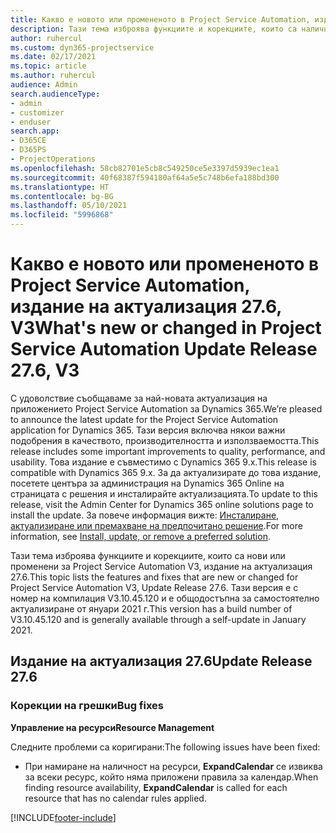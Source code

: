 ```yaml
---
title: Какво е новото или промененото в Project Service Automation, издание на актуализация 27.6, актуална корекция, V3
description: Тази тема изброява функциите и корекциите, които са налични за актуализацията на Project Service Automation, издание 27.6, актуална корекция, V3.
author: ruhercul
ms.custom: dyn365-projectservice
ms.date: 02/17/2021
ms.topic: article
ms.author: ruhercul
audience: Admin
search.audienceType:
- admin
- customizer
- enduser
search.app:
- D365CE
- D365PS
- ProjectOperations
ms.openlocfilehash: 58cb82701e5cb8c549250ce5e3397d5939ec1ea1
ms.sourcegitcommit: 40f68387f594180af64a5e5c748b6efa188bd300
ms.translationtype: HT
ms.contentlocale: bg-BG
ms.lasthandoff: 05/10/2021
ms.locfileid: "5996868"
---
```

# <a name="whats-new-or-changed-in-project-service-automation-update-release-276-v3"></a><span data-ttu-id="a61d1-103">Какво е новото или промененото в Project Service Automation, издание на актуализация 27.6, V3</span><span class="sxs-lookup"><span data-stu-id="a61d1-103">What's new or changed in Project Service Automation Update Release 27.6, V3</span></span>

<span data-ttu-id="a61d1-104">С удоволствие съобщаваме за най-новата актуализация на приложението Project Service Automation за Dynamics 365.</span><span class="sxs-lookup"><span data-stu-id="a61d1-104">We’re pleased to announce the latest update for the Project Service Automation application for Dynamics 365.</span></span> <span data-ttu-id="a61d1-105">Тази версия включва някои важни подобрения в качеството, производителността и използваемостта.</span><span class="sxs-lookup"><span data-stu-id="a61d1-105">This release includes some important improvements to quality, performance, and usability.</span></span> <span data-ttu-id="a61d1-106">Това издание е съвместимо с Dynamics 365 9.x.</span><span class="sxs-lookup"><span data-stu-id="a61d1-106">This release is compatible with Dynamics 365 9.x.</span></span> <span data-ttu-id="a61d1-107">За да актуализирате до това издание, посетете центъра за администрация на Dynamics 365 Online на страницата с решения и инсталирайте актуализацията.</span><span class="sxs-lookup"><span data-stu-id="a61d1-107">To update to this release, visit the Admin Center for Dynamics 365 online solutions page to install the update.</span></span> <span data-ttu-id="a61d1-108">За повече информация вижте: [Инсталиране, актуализиране или премахване на предпочитано решение](/power-platform/admin/install-remove-preferred-solution).</span><span class="sxs-lookup"><span data-stu-id="a61d1-108">For more information, see [Install, update, or remove a preferred solution](/power-platform/admin/install-remove-preferred-solution).</span></span>

<span data-ttu-id="a61d1-109">Тази тема изброява функциите и корекциите, които са нови или променени за Project Service Automation V3, издание на актуализация 27.6.</span><span class="sxs-lookup"><span data-stu-id="a61d1-109">This topic lists the features and fixes that are new or changed for Project Service Automation V3, Update Release 27.6.</span></span> <span data-ttu-id="a61d1-110">Тази версия е с номер на компилация V3.10.45.120 и е общодостъпна за самостоятелно актуализиране от януари 2021 г.</span><span class="sxs-lookup"><span data-stu-id="a61d1-110">This version has a build number of V3.10.45.120 and is generally available through a self-update in January 2021.</span></span>

## <a name="update-release-276"></a><span data-ttu-id="a61d1-111">Издание на актуализация 27.6</span><span class="sxs-lookup"><span data-stu-id="a61d1-111">Update Release 27.6</span></span>

### <a name="bug-fixes"></a><span data-ttu-id="a61d1-112">Корекции на грешки</span><span class="sxs-lookup"><span data-stu-id="a61d1-112">Bug fixes</span></span>


<span data-ttu-id="a61d1-113">**Управление на ресурси**</span><span class="sxs-lookup"><span data-stu-id="a61d1-113">**Resource Management**</span></span>

<span data-ttu-id="a61d1-114">Следните проблеми са коригирани:</span><span class="sxs-lookup"><span data-stu-id="a61d1-114">The following issues have been fixed:</span></span>

- <span data-ttu-id="a61d1-115">При намиране на наличност на ресурси, **ExpandCalendar** се извиква за всеки ресурс, който няма приложени правила за календар.</span><span class="sxs-lookup"><span data-stu-id="a61d1-115">When finding resource availability, **ExpandCalendar** is called for each resource that has no calendar rules applied.</span></span>


[!INCLUDE[footer-include](../includes/footer-banner.md)]